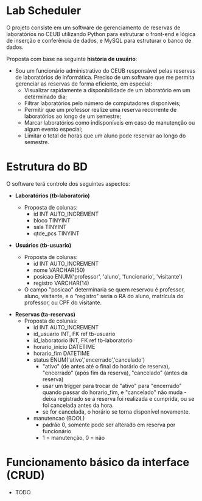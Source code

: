 # Lab Scheduler
O projeto consiste em um software de gerenciamento de reservas de laboratórios no CEUB utilizando Python para estruturar o front-end e lógica de inserção e conferência de dados, e MySQL para estruturar o banco de dados.

Proposta com base na seguinte **história de usuário**:
- Sou um funcionário administrativo do CEUB responsável pelas reservas de laboratórios de informática. Preciso de um software que me permita gerenciar as reservas de forma eficiente, em especial:
  - Visualizar rapidamente a disponibilidade de um laboratório em um determinado dia;
  - Filtrar laboratórios pelo número de computadores disponíveis;
  - Permitir que um professor realize uma reserva recorrente de laboratórios ao longo de um semestre;
  - Marcar laboratórios como indisponíveis em caso de manutenção ou algum evento especial;
  - Limitar o total de horas que um aluno pode reservar ao longo do semestre.

# Estrutura do BD
O software terá controle dos seguintes aspectos:
* **Laboratórios (tb-laboratorio)**
  - Proposta de colunas:
    - id INT AUTO_INCREMENT
    - bloco TINYINT
    - sala TINYINT
    - qtde_pcs TINYINT


* **Usuários (tb-usuario)**
  - Proposta de colunas:
    - id INT AUTO_INCREMENT
    - nome VARCHAR(50)
    - posicao ENUM('professor', 'aluno', 'funcionario', 'visitante')
    - registro VARCHAR(14)
  - O campo "posicao" determinaria se quem reservou é professor, aluno, visitante, e o "registro" seria o RA do aluno, matrícula do professor, ou CPF do visitante.
 
- **Reservas (ta-reservas)**
  - Proposta de colunas:
    - id INT AUTO_INCREMENT
    - id_usuario INT, FK ref tb-usuario
    - id_laboratorio INT, FK ref tb-laboratorio
    - horario_inicio DATETIME
    - horario_fim DATETIME
    - status ENUM('ativo','encerrado','cancelado')
      - "ativo" (de antes até o final do horário de reserva), "encerrado" (após fim da reserva), "cancelado" (antes da reserva)
      - usar um trigger para trocar de "ativo" para "encerrado" quando passar do horario_fim, e "cancelado" não muda - deixa registrado se a reserva foi realizada e cumprida, ou se foi cancelada antes da hora.
      - se for cancelada, o horário se torna disponível novamente.
    - manutencao (BOOL)
      - padrão 0, somente pode ser alterado em reserva por funcionário
      - 1 = manutenção, 0 = não

# Funcionamento básico da interface (CRUD)
- TODO